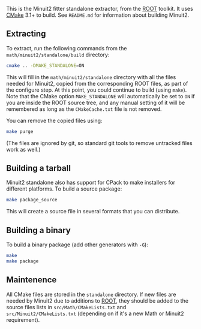This is the Minuit2 fitter standalone extractor, from the [ROOT] toolkit. It uses [CMake] 3.1+ to build.
See `README.md` for information about building Minuit2.

## Extracting

To extract, run the following commands from the `math/minuit2/standalone/build` directory:

```bash
cmake .. -DMAKE_STANDALONE=ON
```

This will fill in the `math/minuit2/standalone` directory with all the files needed for Minuit2, copied from the corresponding ROOT files, as part of the configure step.
At this point, you could continue to build (using `make`). Note that the CMake option `MAKE_STANDALONE` will automatically be set to `ON` if you are inside the ROOT source tree,
and any manual setting of it will be remembered as long as the `CMakeCache.txt` file is not removed.

You can remove the copied files using:

```bash
make purge
```

(The files are ignored by git, so standard git tools to remove untracked files work as well.)

## Building a tarball

Minuit2 standalone also has support for CPack to make installers for different platforms. To build a source package:

```bash
make package_source
```


This will create a source file in several formats that you can distribute.

## Building a binary

To build a binary package (add other generators with `-G`):
```bash
make
make package
```

## Maintenence

All CMake files are stored in the `standalone` directory. If new files are needed by Minuit2 due to additions to [ROOT], they should be added to the source files lists in `src/Math/CMakeLists.txt` and `src/Minuit2/CMakeLists.txt` (depending on if it's a new Math or Minuit2 requirement).


[ROOT]: https://root.cern.ch
[minuitdoc]: https://root.cern.ch/root/htmldoc/guides/users-guide/ROOTUsersGuide.html#minuit2-package
[CMake]: https://cmake.org
